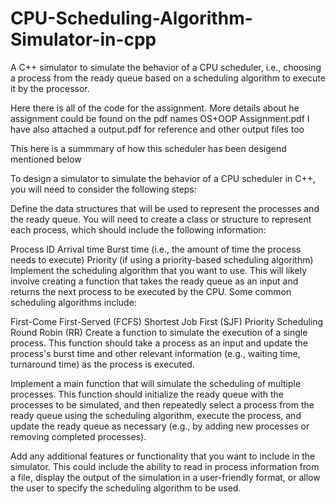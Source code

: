 # CPU-Scheduling-Algorithm-Simulator-in-cpp

A C++ simulator to simulate the behavior of a CPU scheduler, i.e., choosing a process from the ready queue based on a scheduling algorithm to execute it by the processor.

Here there is all of the code for the assignment. More details about he assignment could be found on the pdf names OS+OOP Assignment.pdf
I have also attached a output.pdf for reference and other output files too

This here is a summmary of how this scheduler has been desigend mentioned below

To design a simulator to simulate the behavior of a CPU scheduler in C++, you will need to consider the following steps:

Define the data structures that will be used to represent the processes and the ready queue. You will need to create a class or structure to represent each process, which should include the following information:

Process ID Arrival time Burst time (i.e., the amount of time the process needs to execute) Priority (if using a priority-based scheduling algorithm) Implement the scheduling algorithm that you want to use. This will likely involve creating a function that takes the ready queue as an input and returns the next process to be executed by the CPU. Some common scheduling algorithms include:

First-Come First-Served (FCFS) Shortest Job First (SJF) Priority Scheduling Round Robin (RR) Create a function to simulate the execution of a single process. This function should take a process as an input and update the process's burst time and other relevant information (e.g., waiting time, turnaround time) as the process is executed.

Implement a main function that will simulate the scheduling of multiple processes. This function should initialize the ready queue with the processes to be simulated, and then repeatedly select a process from the ready queue using the scheduling algorithm, execute the process, and update the ready queue as necessary (e.g., by adding new processes or removing completed processes).

Add any additional features or functionality that you want to include in the simulator. This could include the ability to read in process information from a file, display the output of the simulation in a user-friendly format, or allow the user to specify the scheduling algorithm to be used.
